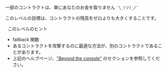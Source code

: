 一部のコントラクトは、単にあなたのお金を取りません `¯\_(ツ)_/¯`

このレベルの目標は、コントラクトの残高をゼロよりも大きくすることです。

&nbsp;
このレベルのヒント

- fallback 関数
- あるコントラクトを攻撃するのに最適な方法が、別のコントラクトであることがあります。
- 上記のヘルプページ、["Beyond the console"](https://lux.openzeppelin.com/help) のセクションを参照してください。
